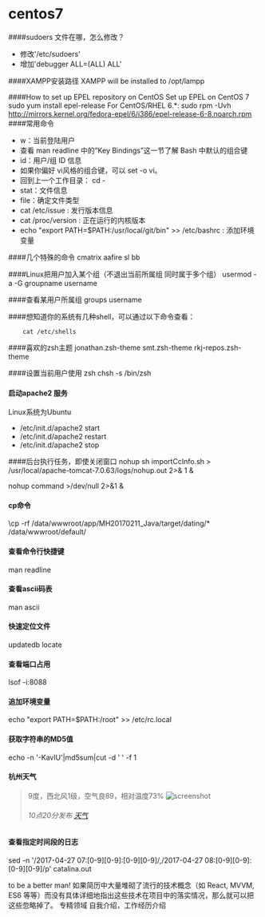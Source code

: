 centos7
=====================================
####sudoers 文件在哪，怎么修改？
- 修改'/etc/sudoers'
- 增加'debugger     ALL=(ALL)       ALL' 

####XAMPP安装路径
XAMPP will be installed to /opt/lampp

####How to set up EPEL repository on CentOS
Set up EPEL on CentOS 7
	sudo yum install epel-release
For CentOS/RHEL 6.*:
	sudo rpm -Uvh http://mirrors.kernel.org/fedora-epel/6/i386/epel-release-6-8.noarch.rpm 
####常用命令
- w：当前登陆用户
- 查看 man readline 中的”Key Bindings”这一节了解 Bash 中默认的组合键
- id：用户/组 ID 信息
- 如果你偏好 vi风格的组合键，可以 set -o vi。
- 回到上一个工作目录： cd -
- stat：文件信息
- file：确定文件类型
- cat /etc/issue : 发行版本信息
- cat /proc/version : 正在运行的内核版本
- echo "export PATH=$PATH:/usr/local/git/bin" >> /etc/bashrc : 添加环境变量

####几个特殊的命令
cmatrix    aafire  sl   bb



####Linux把用户加入某个组（不退出当前所属组 同时属于多个组） 
usermod -a -G groupname username 

####查看某用户所属组 
groups username 

####想知道你的系统有几种shell，可以通过以下命令查看：
```
    cat /etc/shells
```

####喜欢的zsh主题
jonathan.zsh-theme
smt.zsh-theme
rkj-repos.zsh-theme

####设置当前用户使用 zsh
chsh -s /bin/zsh

#### 启动apache2 服务
Linux系统为Ubuntu
- /etc/init.d/apache2 start
- /etc/init.d/apache2 restart
- /etc/init.d/apache2 stop

####后台执行任务，即使关闭窗口
nohup sh importCcInfo.sh > /usr/local/apache-tomcat-7.0.63/logs/nohup.out 2>& 1 &

nohup command >/dev/null 2>&1 &

#### cp命令
\cp -rf /data/wwwroot/app/MH20170211_Java/target/dating/* /data/wwwroot/default/

#### 查看命令行快捷键
man readline

#### 查看ascii码表
man ascii

#### 快速定位文件
updatedb
locate <file>

#### 查看端口占用
lsof -i:8088

#### 追加环境变量
echo "export PATH=$PATH:/root" >> /etc/rc.local

#### 获取字符串的MD5值
echo -n '-KavlU'|md5sum|cut -d ' ' -f 1

#### 杭州天气
> 9度，西北风1级，空气良89，相对温度73%
> ![screenshot](http://image.jpg)
> ###### 10点20分发布 [天气](http://www.thinkpage.cn/) 

#### 查看指定时间段的日志
sed -n '/2017-04-27 07:[0-9][0-9]:[0-9][0-9]/,/2017-04-27 08:[0-9][0-9]:[0-9][0-9]/p' catalina.out


to be a better man!
如果简历中大量堆砌了流行的技术概念（如 React, MVVM, ES6 等等）而没有具体详细地指出这些技术在项目中的落实情况，那么就可以把这些忽略掉了。
专精领域
自我介绍，工作经历介绍

